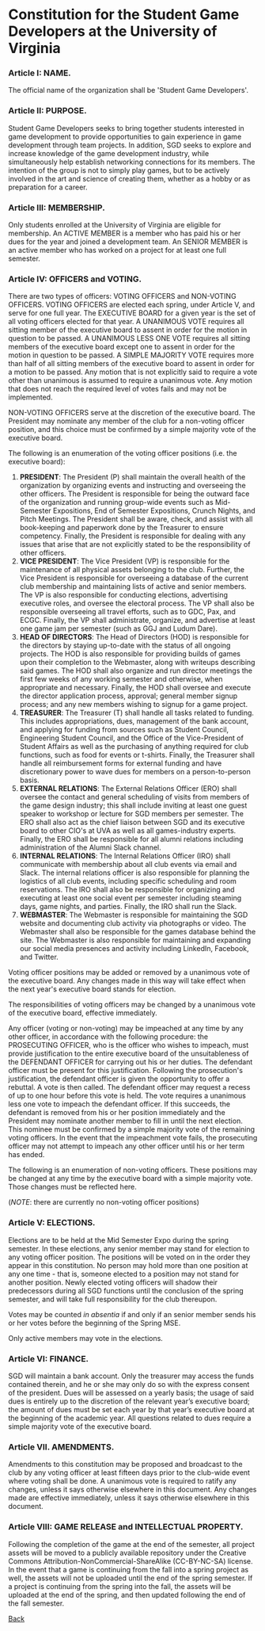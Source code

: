 # Constitution for the Student Game Developers at the University of Virginia

### Article I: NAME.

The official name of the organization shall be 'Student Game Developers'.

### Article II: PURPOSE.

Student Game Developers seeks to bring together students interested in game development to provide opportunities to gain experience in game development through team projects. In addition, SGD seeks to explore and increase knowledge of the game development industry, while simultaneously help establish networking connections for its members. The intention of the group is not to simply play games, but to be actively involved in the art and science of creating them, whether as a hobby or as preparation for a career.

### Article III: MEMBERSHIP.

Only students enrolled at the University of Virginia are eligible for membership. An ACTIVE MEMBER is a member who has paid his or her dues for the year and joined a development team. An SENIOR MEMBER is an active member who has worked on a project for at least one full semester.

### Article IV: OFFICERS and VOTING.

There are two types of officers: VOTING OFFICERS and NON-VOTING OFFICERS. VOTING OFFICERS are elected each spring, under Article V, and serve for one full year. The EXECUTIVE BOARD for a given year is the set of all voting officers elected for that year. A UNANIMOUS VOTE requires all sitting member of the executive board to assent in order for the motion in question to be passed. A UNANIMOUS LESS ONE VOTE requires all sitting members of the executive board except one to assent in order for the motion in question to be passed. A SIMPLE MAJORITY VOTE requires more than half of all sitting members of the executive board to assent in order for a motion to be passed. Any motion that is not explicitly said to require a vote other than unanimous is assumed to require a unanimous vote. Any motion that does not reach the required level of votes fails and may not be implemented.

NON-VOTING OFFICERS serve at the discretion of the executive board. The President may nominate any member of the club for a non-voting officer position, and this choice must be confirmed by a simple majority vote of the executive board.

The following is an enumeration of the voting officer positions (i.e. the executive board):

1. **PRESIDENT**: The President (P) shall maintain the overall health of the organization by organizing events and instructing and overseeing the other officers. The President is responsible for being the outward face of the organization and running group-wide events such as Mid-Semester Expositions, End of Semester Expositions, Crunch Nights, and Pitch Meetings. The President shall be aware, check, and assist with all book-keeping and paperwork done by the Treasurer to ensure competency. Finally, the President is responsible for dealing with any issues that arise that are not explicitly stated to be the responsibility of other officers.
2. **VICE PRESIDENT**: The Vice President (VP) is responsible for the maintenance of all physical assets belonging to the club. Further, the Vice President is responsible for overseeing a database of the current club membership and maintaining lists of active and senior members. The VP is also responsible for conducting elections, advertising executive roles, and oversee the electoral process. The VP shall also be responsible overseeing all travel efforts, such as to GDC, Pax, and ECGC. Finally, the VP shall administrate, organize, and advertise at least one game jam per semester (such as GGJ and Ludum Dare).
3. **HEAD OF DIRECTORS**: The Head of Directors (HOD) is responsible for the directors by staying up-to-date with the status of all ongoing projects. The HOD is also responsible for providing builds of games upon their completion to the Webmaster, along with writeups describing said games. The HOD shall also organize and run director meetings the first few weeks of any working semester and otherwise, when appropriate and necessary. Finally, the HOD shall oversee and execute the director application process, approval; general member signup process; and any new members wishing to signup for a game project.
4. **TREASURER**: The Treasurer (T) shall handle all tasks related to funding. This includes appropriations, dues, management of the bank account, and applying for funding from sources such as Student Council, Engineering Student Council, and the Office of the Vice-President of Student Affairs as well as the purchasing of anything required for club functions, such as food for events or t-shirts. Finally, the Treasurer shall handle all reimbursement forms for external funding and have discretionary power to wave dues for members on a person-to-person basis.
5. **EXTERNAL RELATIONS**: The External Relations Officer (ERO) shall oversee the contact and general scheduling of visits from members of the game design industry; this shall include inviting at least one guest speaker to workshop or lecture for SGD members per semester. The ERO shall also act as the chief liaison between SGD and its executive board to other CIO's at UVA as well as all games-industry experts. Finally, the ERO shall be responsible for all alumni relations including administration of the Alumni Slack channel.
6. **INTERNAL RELATIONS**: The Internal Relations Officer (IRO) shall communicate with membership about all club events via email and Slack. The internal relations officer is also responsible for planning the logistics of all club events, including specific scheduling and room reservations. The IRO shall also be responsible for organizing and executing at least one social event per semester including steaming days, game nights, and parties. Finally, the IRO shall run the Slack.
7. **WEBMASTER**: The Webmaster is responsible for maintaining the SGD website and documenting club activity via photographs or video. The Webmaster shall also be responsible for the games database behind the site. The Webmaster is also responsible for maintaining and expanding our social media presences and activity including LinkedIn, Facebook, and Twitter.

Voting officer positions may be added or removed by a unanimous vote of the executive board. Any changes made in this way will take effect when the next year's executive board stands for election.

The responsibilities of voting officers may be changed by a unanimous vote of the executive board, effective immediately.

Any officer (voting or non-voting) may be impeached at any time by any other officer, in accordance with the following procedure: the PROSECUTING OFFICER, who is the officer who wishes to impeach, must provide justification to the entire executive board of the unsuitableness of the DEFENDANT OFFICER for carrying out his or her duties. The defendant officer must be present for this justification. Following the prosecution's justification, the defendant officer is given the opportunity to offer a rebuttal. A vote is then called. The defendant officer may request a recess of up to one hour before this vote is held. The vote requires a unanimous less one vote to impeach the defendant officer. If this succeeds, the defendant is removed from his or her position immediately and the President may nominate another member to fill in until the next election. This nominee must be confirmed by a simple majority vote of the remaining voting officers. In the event that the impeachment vote fails, the prosecuting officer may not attempt to impeach any other officer until his or her term has ended.

The following is an enumeration of non-voting officers. These positions may be changed at any time by the executive board with a simple majority vote. Those changes must be reflected here.

(*NOTE*: there are currently no non-voting officer positions)

### Article V: ELECTIONS.

Elections are to be held at the Mid Semester Expo during the spring semester. In these elections, any senior member may stand for election to any voting officer position. The positions will be voted on in the order they appear in this constitution. No person may hold more than one position at any one time - that is, someone elected to a position may not stand for another position. Newly elected voting officers will shadow their predecessors during all SGD functions until the conclusion of the spring semester, and will take full responsibility for the club thereupon.

Votes may be counted *in absentia* if and only if an senior member sends his or her votes before the beginning of the Spring MSE.

Only active members may vote in the elections.

### Article VI: FINANCE.

SGD will maintain a bank account. Only the treasurer may access the funds contained therein, and he or she may only do so with the express consent of the president. Dues will be assessed on a yearly basis; the usage of said dues is entirely up to the discretion of the relevant year’s executive board; the amount of dues must be set each year by that year’s executive board at the beginning of the academic year. All questions related to dues require a simple majority vote of the executive board.

### Article VII. AMENDMENTS.

Amendments to this constitution may be proposed and broadcast to the club by any voting officer at least fifteen days prior to the club-wide event where voting shall be done. A unanimous vote is required to ratify any changes, unless it says otherwise elsewhere in this document. Any changes made are effective immediately, unless it says otherwise elsewhere in this document.

### Article VIII: GAME RELEASE and INTELLECTUAL PROPERTY.

Following the completion of the game at the end of the semester, all project assets will be moved to a publicly available repository under the Creative Commons Attribution-NonCommercial-ShareAlike (CC-BY-NC-SA) license. In the event that a game is continuing from the fall into a spring project as well, the assets will not be uploaded until the end of the spring semester. If a project is continuing from the spring into the fall, the assets will be uploaded at the end of the spring, and then updated following the end of the fall semester.

[Back](./index.md)
